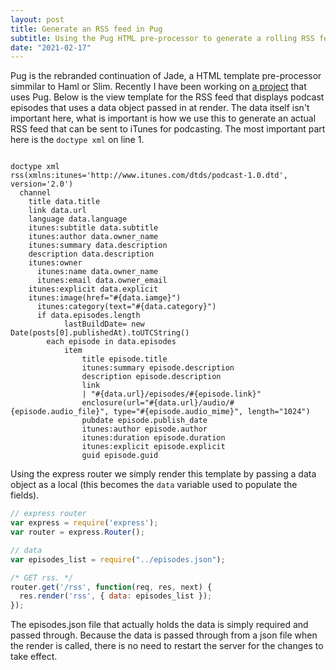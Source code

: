 ```yaml
---
layout: post
title: Generate an RSS feed in Pug
subtitle: Using the Pug HTML pre-processor to generate a rolling RSS feed.
date: "2021-02-17"
---
```


Pug is the rebranded continuation of Jade, a HTML template pre-processor simmilar to Haml or Slim. Recently I have been working on 
[a project](https://github.com/joshburnsxyz/podseed-server) that uses Pug. Below is the view template for the RSS feed that displays
podcast episodes that uses a data object passed in at render. The data itself isn't important here, what is important is how we use this
to generate an actual RSS feed that can be sent to iTunes for podcasting. The most important part here is the `doctype xml` on line 1.

```pug

doctype xml
rss(xmlns:itunes='http://www.itunes.com/dtds/podcast-1.0.dtd', version='2.0')
  channel
    title data.title
    link data.url
    language data.language
    itunes:subtitle data.subtitle
    itunes:author data.owner_name
    itunes:summary data.description
    description data.description
    itunes:owner
      itunes:name data.owner_name
      itunes:email data.owner_email
    itunes:explicit data.explicit
    itunes:image(href="#{data.iamge}")
      itunes:category(text="#{data.category}")
      if data.episodes.length
            lastBuildDate= new Date(posts[0].publishedAt).toUTCString()
        each episode in data.episodes
            item
                title episode.title
                itunes:summary episode.description
                description episode.description
                link
                | "#{data.url}/episodes/#{episode.link}"
                enclosure(url="#{data.url}/audio/#{episode.audio_file}", type="#{episode.audio_mime}", length="1024")
                pubdate episode.publish_date
                itunes:author episode.author
                itunes:duration episode.duration
                itunes:explicit episode.explicit
                guid episode.guid

```

Using the express router we simply render this template by passing a 
data object as a local (this becomes the `data` variable used to populate the fields). 

```js
// express router
var express = require('express');
var router = express.Router();

// data
var episodes_list = require("../episodes.json");

/* GET rss. */
router.get('/rss', function(req, res, next) {
  res.render('rss', { data: episodes_list });
});

```

The episodes.json file that actually holds the data is simply required and passed through. Because the data 
is passed through from a json file when the render is called, there is no need to restart the server for the changes to take effect.

